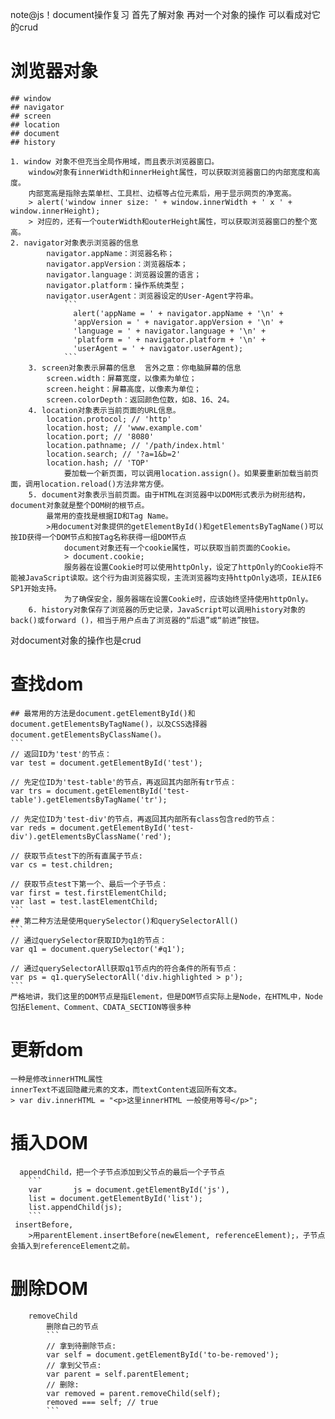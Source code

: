 ﻿note@js！document操作复习
首先了解对象
再对一个对象的操作
可以看成对它的crud

# 浏览器对象 
    ## window
    ## navigator
    ## screen
    ## location
    ## document
    ## history

    1. window 对象不但充当全局作用域，而且表示浏览器窗口。
        window对象有innerWidth和innerHeight属性，可以获取浏览器窗口的内部宽度和高度。
        内部宽高是指除去菜单栏、工具栏、边框等占位元素后，用于显示网页的净宽高。
        > alert('window inner size: ' + window.innerWidth + ' x ' + window.innerHeight);
        > 对应的，还有一个outerWidth和outerHeight属性，可以获取浏览器窗口的整个宽高。
    2. navigator对象表示浏览器的信息
            navigator.appName：浏览器名称；
            navigator.appVersion：浏览器版本；
            navigator.language：浏览器设置的语言；
            navigator.platform：操作系统类型；
            navigator.userAgent：浏览器设定的User-Agent字符串。
                ```
                  alert('appName = ' + navigator.appName + '\n' +
                  'appVersion = ' + navigator.appVersion + '\n' +
                  'language = ' + navigator.language + '\n' +
                  'platform = ' + navigator.platform + '\n' +
                  'userAgent = ' + navigator.userAgent);
                ```
        3. screen对象表示屏幕的信息  言外之意：你电脑屏幕的信息
            screen.width：屏幕宽度，以像素为单位；
            screen.height：屏幕高度，以像素为单位；
            screen.colorDepth：返回颜色位数，如8、16、24。
        4. location对象表示当前页面的URL信息。
            location.protocol; // 'http'
            location.host; // 'www.example.com'
            location.port; // '8080'
            location.pathname; // '/path/index.html'
            location.search; // '?a=1&b=2'
            location.hash; // 'TOP'
                要加载一个新页面，可以调用location.assign()。如果要重新加载当前页面，调用location.reload()方法非常方便。
        5. document对象表示当前页面。由于HTML在浏览器中以DOM形式表示为树形结构，document对象就是整个DOM树的根节点。
            最常用的查找是根据ID和Tag Name。
            >用document对象提供的getElementById()和getElementsByTagName()可以按ID获得一个DOM节点和按Tag名称获得一组DOM节点
                document对象还有一个cookie属性，可以获取当前页面的Cookie。
                > document.cookie; 
                服务器在设置Cookie时可以使用httpOnly，设定了httpOnly的Cookie将不能被JavaScript读取。这个行为由浏览器实现，主流浏览器均支持httpOnly选项，IE从IE6 SP1开始支持。
                为了确保安全，服务器端在设置Cookie时，应该始终坚持使用httpOnly。
        6. history对象保存了浏览器的历史记录，JavaScript可以调用history对象的back()或forward ()，相当于用户点击了浏览器的“后退”或“前进”按钮。


对document对象的操作也是crud
# 查找dom
    ## 最常用的方法是document.getElementById()和document.getElementsByTagName()，以及CSS选择器document.getElementsByClassName()。
    ```
    // 返回ID为'test'的节点：
    var test = document.getElementById('test');

    // 先定位ID为'test-table'的节点，再返回其内部所有tr节点：
    var trs = document.getElementById('test-table').getElementsByTagName('tr');

    // 先定位ID为'test-div'的节点，再返回其内部所有class包含red的节点：
    var reds = document.getElementById('test-div').getElementsByClassName('red');

    // 获取节点test下的所有直属子节点:
    var cs = test.children;

    // 获取节点test下第一个、最后一个子节点：
    var first = test.firstElementChild;
    var last = test.lastElementChild;
    ```
    ## 第二种方法是使用querySelector()和querySelectorAll()
    ```
    // 通过querySelector获取ID为q1的节点：
    var q1 = document.querySelector('#q1');

    // 通过querySelectorAll获取q1节点内的符合条件的所有节点：
    var ps = q1.querySelectorAll('div.highlighted > p');
    ```
    严格地讲，我们这里的DOM节点是指Element，但是DOM节点实际上是Node，在HTML中，Node包括Element、Comment、CDATA_SECTION等很多种

# 更新dom
    一种是修改innerHTML属性
    innerText不返回隐藏元素的文本，而textContent返回所有文本。
    > var div.innerHTML = "<p>这里innerHTML 一般使用等号</p>";
# 插入DOM
      appendChild，把一个子节点添加到父节点的最后一个子节点
        ```
        var       js = document.getElementById('js'),
        list = document.getElementById('list');
        list.appendChild(js);
        ```
     insertBefore,
        >用parentElement.insertBefore(newElement, referenceElement);，子节点会插入到referenceElement之前。
# 删除DOM
        removeChild
            删除自己的节点
            ```
            // 拿到待删除节点:
            var self = document.getElementById('to-be-removed');
            // 拿到父节点:
            var parent = self.parentElement;
            // 删除:
            var removed = parent.removeChild(self);
            removed === self; // true
            ```
